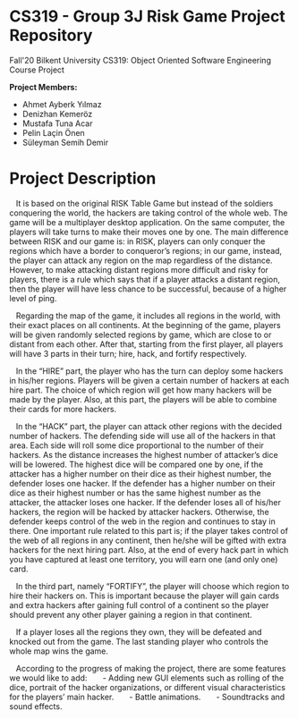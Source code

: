 # **CS319 - Group 3J Risk Game Project Repository**

Fall'20 Bilkent University CS319: Object Oriented Software Engineering Course Project

**Project Members:**
  - Ahmet Ayberk Yılmaz
  - Denizhan Kemeröz
  - Mustafa Tuna Acar
  - Pelin Laçin Önen
  - Süleyman Semih Demir
  
# Project Description

&nbsp;&nbsp;&nbsp;It is based on the original RISK Table Game but instead of the soldiers conquering the world, the hackers are taking control of the whole web. The game will be a multiplayer desktop application. On the same computer, the players will take turns to make their moves one by one. The main difference between RISK and our game is: in RISK, players can only conquer the regions which have a border to conqueror’s regions; in our game, instead, the player can attack any region on the map regardless of the distance. However, to make attacking distant regions more difficult and risky for players, there is a rule which says that if a player attacks a distant region, then the player will have less chance to be successful, because of a higher level of ping.

&nbsp;&nbsp;&nbsp;Regarding the map of the game, it includes all regions in the world, with their exact places on all continents. At the beginning of the game, players will be given randomly selected regions by game, which are close to or distant from each other. After that, starting from the first player, all players will have 3 parts in their turn; hire, hack, and fortify respectively.

&nbsp;&nbsp;&nbsp;In the “HIRE” part, the player who has the turn can deploy some hackers in his/her regions. Players will be given a certain number of hackers at each hire part. The choice of which region will get how many hackers will be made by the player.  Also, at this part, the players will be able to combine their cards for more hackers.

&nbsp;&nbsp;&nbsp;In the “HACK” part, the player can attack other regions with the decided number of hackers. The defending side will use all of the hackers in that area. Each side will roll some dice proportional to the number of their hackers. As the distance increases the highest number of attacker’s dice will be lowered. The highest dice will be compared one by one, if the attacker has a higher number on their dice as their highest number, the defender loses one hacker. If the defender has a higher number on their dice as their highest number or has the same highest number as the attacker, the attacker loses one hacker. If the defender loses all of his/her hackers, the region will be hacked by attacker hackers. Otherwise, the defender keeps control of the web in the region and continues to stay in there. One important rule related to this part is; if the player takes control of the web of all regions in any continent, then he/she will be gifted with extra hackers for the next hiring part. Also, at the end of every hack part in which you have captured at least one territory, you will earn one (and only one) card.

&nbsp;&nbsp;&nbsp;In the third part, namely “FORTIFY”, the player will choose which region to hire their hackers on. This is important because the player will gain cards and extra hackers after gaining full control of a continent so the player should prevent any other player gaining a region in that continent.

&nbsp;&nbsp;&nbsp;If a player loses all the regions they own, they will be defeated and knocked out from the game. The last standing player who controls the whole map wins the game.

&nbsp;&nbsp;&nbsp;According to the progress of making the project, there are some features we would like to add:
&nbsp;&nbsp;&nbsp;&nbsp;&nbsp;&nbsp;- Adding new GUI elements such as rolling of the dice, portrait of the hacker organizations, or different visual characteristics for the players’ main hacker.
&nbsp;&nbsp;&nbsp;&nbsp;&nbsp;&nbsp;- Battle animations.
&nbsp;&nbsp;&nbsp;&nbsp;&nbsp;&nbsp;- Soundtracks and sound effects.
